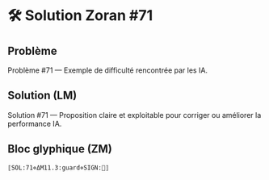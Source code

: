 # 🛠️ Solution Zoran #71

## Problème
Problème #71 — Exemple de difficulté rencontrée par les IA.

## Solution (LM)
Solution #71 — Proposition claire et exploitable pour corriger ou améliorer la performance IA.

## Bloc glyphique (ZM)
```
⟦SOL:71⋄ΔM11.3:guard⋄SIGN:🦋⟧
```
